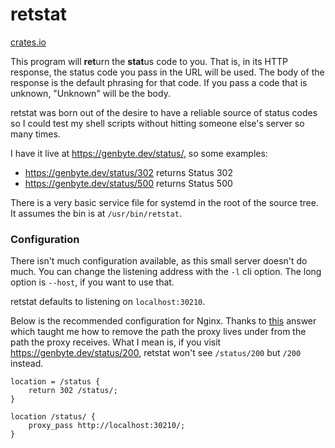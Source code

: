 # retstat
[crates.io][crates]

[crates]: https://crates.io/crates/retstat

This program will **ret**urn the **stat**us code to you. That is, in its HTTP
response, the status code you pass in the URL will be used. The body of the
response is the default phrasing for that code. If you pass a code that is
unknown, "Unknown" will be the body.

retstat was born out of the desire to have a reliable source of status codes so
I could test my shell scripts without hitting someone else's server so many
times.

I have it live at <https://genbyte.dev/status/>, so some examples:

- <https://genbyte.dev/status/302> returns Status 302
- <https://genbyte.dev/status/500> returns Status 500

There is a very basic service file for systemd in the root of the source tree.
It assumes the bin is at `/usr/bin/retstat`.

### Configuration
There isn't much configuration available, as this small server doesn't do much.
You can change the listening address with the `-l` cli option. The long option
is `--host`, if you want to use that.

retstat defaults to listening on `localhost:30210`.

Below is the recommended configuration for Nginx.
Thanks to [this][so] answer which taught me how to remove the path the proxy
lives under from the path the proxy receives. What I mean is, if you visit
<https://genbyte.dev/status/200>, retstat won't see `/status/200` but `/200`
instead.

[so]: https://serverfault.com/a/562850/524425

```nginx
location = /status {
	return 302 /status/;
}

location /status/ {
	proxy_pass http://localhost:30210/;
}
```
